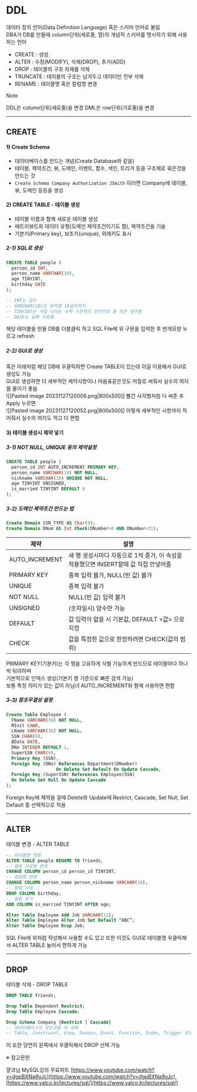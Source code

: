 # DDL

데이터 정의 언어(Data Definition Language) 혹은 스키마 언어로 불림  
DBA가 DB를 만들때 column단위(세로줄, 열)의 개념적 스키마를 명시하기 위해 사용하는 언어  
- CREATE : 생성
- ALTER : 수정(MODIFY), 삭제(DROP), 추가(ADD)
- DROP : 테이블의 구조 자체를 삭제
- TRUNCATE : 테이블의 구조는 남겨두고 데이터만 전부 삭제
- RENAME : 테이블명 혹은 칼럼명 변경

>[!note]
> DDL은 column단위(세로줄)을 변경
> DML은 row단위(가로줄)을 변경

___
## CREATE
#### 1) Create Schema
- 데이터베이스를 만드는 개념(Create Database와 같음)
- 테이블, 제약조건, 뷰, 도메인, 이벤트, 함수, 색인, 트리거 등을 구조체로 묶은것을 만드는 것
- `Create Schema Company Authorization JSmith` 이러면 Company에 테이블, 뷰, 도메인 등등을 생성

#### 2) CREATE TABLE - 테이블 생성
- 테이블 이름과 함께 새로운 테이블 생성
- 애트리뷰트와 데이터 유형(도메인 제약조건이기도 함), 제약조건을 기술
- 기본키(Primary key), 보조키(unique), 외래키도 표시

##### 2-1) SQL로 생성
```SQL
CREATE TABLE people (
  person_id INT,
  person_name VARCHAR(10),
  age TINYINT,
  birthday DATE
);

-- INT는 정수
-- VARCHAR(10)은 문자열 10글자까지
-- TINYINT는 사람 나이는 수백 수천까지 안가므로 좀 작은 정수형
-- DATE는 날짜 자료형
```
해당 테이블을 만들 DB를 더블클릭 하고 SQL File에 위 구문을 입력한 후 번개모양 누르고 refresh  

##### 2-2) GUI로 생성
혹은 아래처럼 해당 DB에 우클릭하면 Create TABLE이 있는데 이걸 이용해서 GUI로 생성도 가능  
GUI로 생성하면 더 세부적인 제약사항이나 따옴표같은것도 저절로 써줘서 실수의 여지를 줄이기 좋음  
![[Pasted image 20231127120006.png|800x500]]
빨간 사각형처럼 다 써준 후 Apply 누르면  
![[Pasted image 20231127120052.png|800x500]]
이렇게 세부적인 사항까지 적어줘서 실수의 여지도 적고 더 편함  

#### 3) 테이블 생성시 제약 넣기

##### 3-1) NOT NULL, UNIQUE 등의 제약설정
```SQL
CREATE TABLE people (
  person_id INT AUTO_INCREMENT PRIMARY KEY,
  person_name VARCHAR(10) NOT NULL,
  nickname VARCHAR(10) UNIQUE NOT NULL,
  age TINYINT UNSIGNED,
  is_married TINYINT DEFAULT 0
);
```

##### 3-2) 도메인 제약조건 만드는 법
```SQL
Create Domain SSN_TYPE AS Char(9);
Create Domain DNum AS Int Check(DNumber>0 AND DNumber<21);
```

| 제약           | 설명                                                                                 |
| -------------- | ------------------------------------------------------------------------------------ |
| AUTO_INCREMENT | 새 행 생성시마다 자동으로 1씩 증가, 이 속성을 적용했으면 INSERT할때 값 직접 안넣어줌 |
| PRIMARY KEY    | 중복 입력 불가, NULL(빈 값) 불가                                                     |
| UNIQUE         | 중복 입력 불가                                                                       |
| NOT NULL       | NULL(빈 값) 입력 불가                                                                |
| UNSIGNED       | (숫자일시) 양수만 가능                                                               |
| DEFAULT        | 값 입력이 없을 시 기본값, DEFAULT <값> 으로 지정                                     |
| CHECK          | 값을 특정한 값으로 한정하려면 CHECK(값의 범위)                                       |

PRIMARY KEY(기본키)는 각 행을 고유하게 식별 가능하게 만드므로 테이블마다 하나씩 둬야하며  
기본적으로 인덱스 생성(기본키 행 기준으로 빠른 검색 가능)  
보통 특정 의미가 있는 값이 아님녀 AUTO_INCREMENT와 함께 사용하면 편함

##### 3-3) 참조무결성 설정
```SQL
Create Table Employee (
  FName VARCHAR(30) NOT NULL,
  MInit CHAR,
  LName VARCHAR(30) NOT NULL,
  SSN CHAR(9),
  BDate DATE,
  DNo INTEGER DEFAULT 1,
  SuperSSN CHAR(9),
  Primary Key (SSN),
  Foreign Key (DNo) References Department(DNumber)
                   On Delete Set Default On Update Cascade,
  Foreign Key (SuperSSN) References Employee(SSN)
  On Delete Set Null On Update Cascade
);
```
Foreign Key에 제약을 걸때 Delete와 Update때 Restrict, Cascade, Set Null, Set Default 중 선택적으로 적용

___
## ALTER

테이블 변경 - ALTER TABLE
```SQL
-- 테이블명 변경
ALTER TABLE people RENAME TO friends,
-- 컬럼 자료형 변경
CHANGE COLUMN person_id person_id TINYINT,
-- 컬럼명 변경
CHANGE COLUMN person_name person_nickname VARCHAR(10), 
-- 컬럼 삭제
DROP COLUMN birthday,
-- 컬럼 추가
ADD COLUMN is_married TINYINT AFTER age;
```

```SQL
Alter Table Employee Add Job VARCHAR(12);
Alter Table Employee Alter Job Set Default “ABC”;
Alter Table Employee Drop Job;
```
SQL File에 위처럼 작성해서 사용할 수도 있고 또한 이것도 GUI로 테이블명 우클릭해서 ALTER TABLE 눌러서 편하게 가능  

___

## DROP

테이블 삭제 - DROP TABLE
```SQL
DROP TABLE friends;
```

```SQL
Drop Table Dependent Restrict;
Drop Table Employee Cascade;
```

```SQL
Drop Schema Company {Restrict | Cascade}
-- 데이터베이스의 모든것을 다 삭제
-- Table, Constraint, View, Domain, Event, Function, Index, Trigger 모두 삭제되는 것
```
이 또한 당연히 왼쪽에서 우클릭해서 DROP 선택 가능



※ 참고문헌

얄코님 MySQL강의 무료파트
[https://www.youtube.com/watch?v=dgpBXNa9vJc](https://www.youtube.com/watch?v=dgpBXNa9vJc) 
[https://www.yalco.kr/lectures/sql/](https://www.yalco.kr/lectures/sql/)
